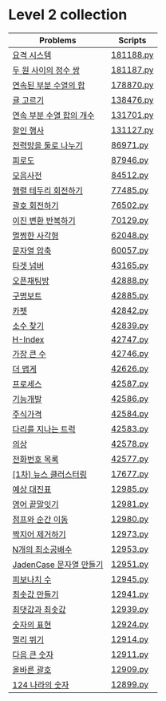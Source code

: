 # Level 2 collection

| Problems                                                                              | Scripts                |
| ------------------------------------------------------------------------------------- | ---------------------- |
| [요격 시스템](https://programmers.co.kr/learn/courses/30/lessons/181188)              | [181188.py](181188.py) |
| [두 원 사이의 정수 쌍](https://programmers.co.kr/learn/courses/30/lessons/181187)     | [181187.py](181187.py) |
| [연속된 부분 수열의 합](https://programmers.co.kr/learn/courses/30/lessons/178870)    | [178870.py](178870.py) |
| [귤 고르기](https://programmers.co.kr/learn/courses/30/lessons/138476)                | [138476.py](138476.py) |
| [연속 부분 수열 합의 개수](https://programmers.co.kr/learn/courses/30/lessons/131701) | [131701.py](131701.py) |
| [할인 행사](https://programmers.co.kr/learn/courses/30/lessons/131127)                | [131127.py](131127.py) |
| [전력망을 둘로 나누기](https://programmers.co.kr/learn/courses/30/lessons/86971)      | [86971.py](86971.py)   |
| [피로도](https://programmers.co.kr/learn/courses/30/lessons/87946)                    | [87946.py](87946.py)   |
| [모음사전](https://programmers.co.kr/learn/courses/30/lessons/84512)                  | [84512.py](84512.py)   |
| [행렬 테두리 회전하기](https://programmers.co.kr/learn/courses/30/lessons/77485)      | [77485.py](77485.py)   |
| [괄호 회전하기](https://programmers.co.kr/learn/courses/30/lessons/76502)             | [76502.py](76502.py)   |
| [이진 변환 반복하기](https://programmers.co.kr/learn/courses/30/lessons/70129)        | [70129.py](70129.py)   |
| [멀쩡한 사각형](https://programmers.co.kr/learn/courses/30/lessons/62048)             | [62048.py](62048.py)   |
| [문자열 압축](https://programmers.co.kr/learn/courses/30/lessons/60057)               | [60057.py](60057.py)   |
| [타겟 넘버](https://programmers.co.kr/learn/courses/30/lessons/43165)                 | [43165.py](43165.py)   |
| [오픈채팅방](https://programmers.co.kr/learn/courses/30/lessons/42888)                | [42888.py](42888.py)   |
| [구명보트](https://programmers.co.kr/learn/courses/30/lessons/42885)                  | [42885.py](42885.py)   |
| [카펫](https://programmers.co.kr/learn/courses/30/lessons/42842)                      | [42842.py](42842.py)   |
| [소수 찾기](https://programmers.co.kr/learn/courses/30/lessons/42839)                 | [42839.py](42839.py)   |
| [H-Index](https://programmers.co.kr/learn/courses/30/lessons/42747)                   | [42747.py](42747.py)   |
| [가장 큰 수](https://programmers.co.kr/learn/courses/30/lessons/42746)                | [42746.py](42746.py)   |
| [더 맵게](https://programmers.co.kr/learn/courses/30/lessons/42626)                   | [42626.py](42626.py)   |
| [프로세스](https://programmers.co.kr/learn/courses/30/lessons/42587)                  | [42587.py](42587.py)   |
| [기능개발](https://programmers.co.kr/learn/courses/30/lessons/42586)                  | [42586.py](42586.py)   |
| [주식가격](https://programmers.co.kr/learn/courses/30/lessons/42584)                  | [42584.py](42584.py)   |
| [다리를 지나는 트럭](https://programmers.co.kr/learn/courses/30/lessons/42583)        | [42583.py](42583.py)   |
| [의상](https://programmers.co.kr/learn/courses/30/lessons/42578)                      | [42578.py](42578.py)   |
| [전화번호 목록](https://programmers.co.kr/learn/courses/30/lessons/42577)             | [42577.py](42577.py)   |
| [\[1차\] 뉴스 클러스터링](https://programmers.co.kr/learn/courses/30/lessons/17677)   | [17677.py](17677.py)   |
| [예상 대진표](https://programmers.co.kr/learn/courses/30/lessons/12985)               | [12985.py](12985.py)   |
| [영어 끝말잇기](https://programmers.co.kr/learn/courses/30/lessons/12981)             | [12981.py](12981.py)   |
| [점프와 순간 이동](https://programmers.co.kr/learn/courses/30/lessons/12980)          | [12980.py](12980.py)   |
| [짝지어 제거하기](https://programmers.co.kr/learn/courses/30/lessons/12973)           | [12973.py](12973.py)   |
| [N개의 최소공배수](https://programmers.co.kr/learn/courses/30/lessons/12953)          | [12953.py](12953.py)   |
| [JadenCase 문자열 만들기](https://programmers.co.kr/learn/courses/30/lessons/12951)   | [12951.py](12951.py)   |
| [피보나치 수](https://programmers.co.kr/learn/courses/30/lessons/12945)               | [12945.py](12945.py)   |
| [최솟값 만들기](https://programmers.co.kr/learn/courses/30/lessons/12941)             | [12941.py](12941.py)   |
| [최댓값과 최솟값](https://programmers.co.kr/learn/courses/30/lessons/12939)           | [12939.py](12939.py)   |
| [숫자의 표현](https://programmers.co.kr/learn/courses/30/lessons/12924)               | [12924.py](12924.py)   |
| [멀리 뛰기](https://programmers.co.kr/learn/courses/30/lessons/12914)                 | [12914.py](12914.py)   |
| [다음 큰 숫자](https://programmers.co.kr/learn/courses/30/lessons/12911)              | [12911.py](12911.py)   |
| [올바른 괄호](https://programmers.co.kr/learn/courses/30/lessons/12909)               | [12909.py](12909.py)   |
| [124 나라의 숫자](https://programmers.co.kr/learn/courses/30/lessons/12899)           | [12899.py](12899.py)   |
